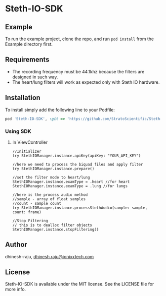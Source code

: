 # Steth-IO-SDK

## Example

To run the example project, clone the repo, and run `pod install` from the Example directory first.

## Requirements
- The recording frequency must be 44.1khz because the filters are designed in such way.
- The heart/lung filters will work as expected only with Steth IO hardware.

## Installation

To install simply add the following line to your Podfile:

```ruby
pod 'Steth-IO-SDK', :git => 'https://github.com/StratoScientific/Steth-IO-SDK-iOS.git'
```


### Using SDK
1. In ViewController
    ```
    //Initializer
    try StethIOManager.instance.apiKey(apiKey: "YOUR_API_KEY")
    
    //here we need to process the biquad files and apply filter
    try StethIOManager.instance.prepare()
    
    //set the filter mode to heart/lung
    StethIOManager.instance.examType = .heart //for heart
    StethIOManager.instance.examType = .lung //for lungs
    
    //here is the process audio method
    //sample - array of float samples
    //count - sample count
    try StethIOManager.instance.processStethAudio(sample: sample, count: frame)
    
    //Stop Filtering
    // this is to dealloc filter objects
    StethIOManager.instance.stopFiltering()
    ```
## Author

dhinesh-raju, dhinesh.raju@ionixxtech.com

## License

Steth-IO-SDK is available under the MIT license. See the LICENSE file for more info.
